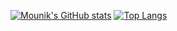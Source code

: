 [![Mounik's GitHub stats](https://github-readme-stats.vercel.app/api?username=Mounik&theme=radical)](https://github.com/Mounik/Stat)
[![Top Langs](https://github-readme-stats.vercel.app/api/top-langs/?username=Mounik&layout=compact)](https://github.com/Mounik/Stat)
